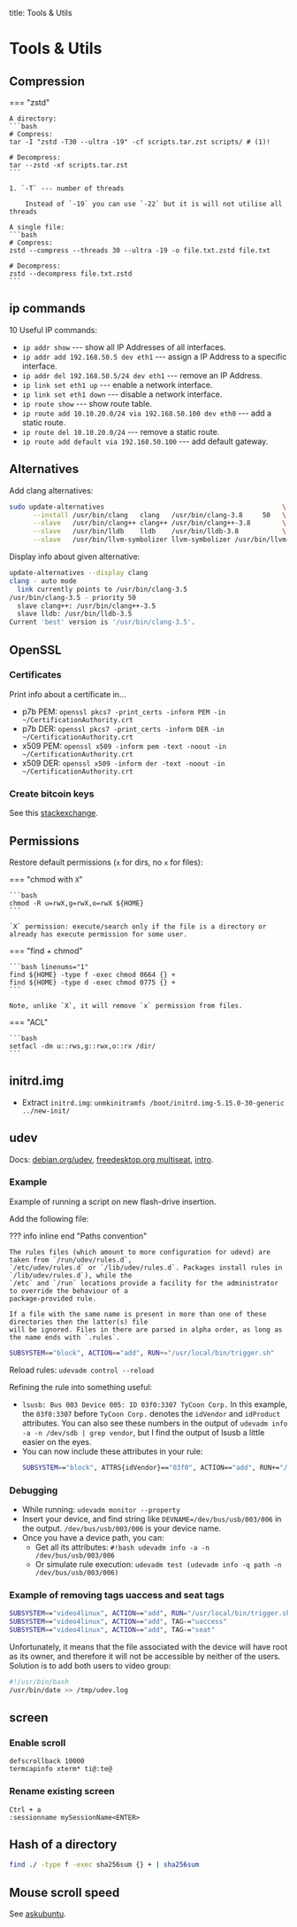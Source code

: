 title: Tools & Utils

# **Tools & Utils**


## **Compression**

=== "zstd"

    A directory:
    ```bash
    # Compress:
    tar -I "zstd -T30 --ultra -19" -cf scripts.tar.zst scripts/ # (1)!
    
    # Decompress:
    tar --zstd -xf scripts.tar.zst
    ```

    1. `-T` --- number of threads

        Instead of `-19` you can use `-22` but it is will not utilise all threads

    A single file:
    ```bash
    # Compress:
    zstd --compress --threads 30 --ultra -19 -o file.txt.zstd file.txt

    # Decompress:
    zstd --decompress file.txt.zstd
    ```



## **ip commands**

10 Useful IP commands:

* `ip addr show` --- show all IP Addresses of all interfaces.
* `ip addr add 192.168.50.5 dev eth1` --- assign a IP Address to a specific interface.
* `ip addr del 192.168.50.5/24 dev eth1` --- remove an IP Address.
* `ip link set eth1 up` --- enable a network interface.
* `ip link set eth1 down` --- disable a network interface.
* `ip route show` --- show route table.
* `ip route add 10.10.20.0/24 via 192.168.50.100 dev eth0` --- add a static route.
* `ip route del 10.10.20.0/24` --- remove a static route.
* `ip route add default via 192.168.50.100` --- add default gateway.




## **Alternatives**

Add clang alternatives:

```bash linenums="1"
sudo update-alternatives                                             \
      --install /usr/bin/clang   clang   /usr/bin/clang-3.8     50   \
      --slave   /usr/bin/clang++ clang++ /usr/bin/clang++-3.8        \
      --slave   /usr/bin/lldb    lldb    /usr/bin/lldb-3.8           \
      --slave   /usr/bin/llvm-symbolizer llvm-symbolizer /usr/bin/llvm-symbolizer-3.8
```

Display info about given alternative:

```bash linenums="1"
update-alternatives --display clang
clang - auto mode
  link currently points to /usr/bin/clang-3.5
/usr/bin/clang-3.5 - priority 50
  slave clang++: /usr/bin/clang++-3.5
  slave lldb: /usr/bin/lldb-3.5
Current 'best' version is '/usr/bin/clang-3.5'.
```



## **OpenSSL**

### Certificates

Print info about a certificate in...

* p7b PEM: `openssl pkcs7 -print_certs -inform PEM -in ~/CertificationAuthority.crt`
* p7b DER: `openssl pkcs7 -print_certs -inform DER -in ~/CertificationAuthority.crt`
* x509 PEM: `openssl x509 -inform pem -text -noout -in ~/CertificationAuthority.crt`
* x509 DER: `openssl x509 -inform der -text -noout -in ~/CertificationAuthority.crt`

### Create bitcoin keys

See this [stackexchange](https://bitcoin.stackexchange.com/questions/59644/how-do-these-openssl-commands-create-a-bitcoin-private-key-from-a-ecdsa-keypair).




## **Permissions**

Restore default permissions (`x` for dirs, no `x` for files):

=== "chmod with `X`"

    ```bash
    chmod -R u=rwX,g=rwX,o=rwX ${HOME}
    ```
    
    `X` permission: execute/search only if the file is a directory or already has execute permission for some user.

=== "find + chmod"

    ```bash linenums="1"
    find ${HOME} -type f -exec chmod 0664 {} +
    find ${HOME} -type d -exec chmod 0775 {} +
    ```
    
    Note, unlike `X`, it will remove `x` permission from files.
   
=== "ACL"

    ```bash
    setfacl -dm u::rws,g::rwx,o::rx /dir/
    ```



## **initrd.img**

* Extract `initrd.img`: `unmkinitramfs /boot/initrd.img-5.15.0-30-generic ../new-init/`




## **udev**
Docs: [debian.org/udev](https://wiki.debian.org/udev), 
[freedesktop.org multiseat](https://www.freedesktop.org/wiki/Software/systemd/multiseat/),
[intro](https://opensource.com/article/18/11/udev).

### Example

Example of running a script on new flash-drive insertion.

Add the following file:


??? info inline end "Paths convention"

    The rules files (which amount to more configuration for udevd) are taken from `/run/udev/rules.d`,
    `/etc/udev/rules.d` or `/lib/udev/rules.d`. Packages install rules in `/lib/udev/rules.d`), while the
    `/etc` and `/run` locations provide a facility for the administrator to override the behaviour of a
    package-provided rule.

    If a file with the same name is present in more than one of these directories then the latter(s) file
    will be ignored. Files in there are parsed in alpha order, as long as the name ends with `.rules`.


```bash linenums="1" title="/etc/udev/rules.d/80-local.rules"
SUBSYSTEM=="block", ACTION=="add", RUN+="/usr/local/bin/trigger.sh"
```

Reload rules: `udevadm control --reload`

Refining the rule into something useful:

* `lsusb: Bus 003 Device 005: ID 03f0:3307 TyCoon Corp.` In this example, the `03f0:3307` before 
  `TyCoon Corp.` denotes the `idVendor` and `idProduct` attributes. You can also see these numbers
  in the output of `udevadm info -a -n /dev/sdb | grep vendor`, but I find the output of lsusb a
  little easier on the eyes.
* You can now include these attributes in your rule:
    ```bash linenums="1" title="/etc/udev/rules.d/80-local.rules"
    SUBSYSTEM=="block", ATTRS{idVendor}=="03f0", ACTION=="add", RUN+="/usr/local/bin/thumb.sh"
    ```

### Debugging
* While running: `udevadm monitor --property`
* Insert your device, and find string like `DEVNAME=/dev/bus/usb/003/006` in the output. 
  `/dev/bus/usb/003/006` is your device name.
* Once you have a device path, you can:
    * Get all its attributes: `#!bash udevadm info -a -n /dev/bus/usb/003/006`
    * Or simulate rule execution: `udevadm test (udevadm info -q path -n /dev/bus/usb/003/006)`


### Example of removing tags uaccess and seat tags
```bash linenums="1" title="/etc/udev/rules.d/99-multiseat-fixes.rules"
SUBSYSTEM=="video4linux", ACTION=="add", RUN="/usr/local/bin/trigger.sh"
SUBSYSTEM=="video4linux", ACTION=="add", TAG-="uaccess"
SUBSYSTEM=="video4linux", ACTION=="add", TAG-="seat"
```

Unfortunately, it means that the file associated with the device will have root as its owner, and
therefore it will not be accessible by neither of the users. Solution is to add both users to video group:

```bash linenums="1" title="/usr/local/bin/trigger.sh"
#!/usr/bin/bash 
/usr/bin/date >> /tmp/udev.log
```



## **screen**

### Enable scroll

```linenums="1" title="~/.screenrc"
defscrollback 10000
termcapinfo xterm* ti@:te@
```

### Rename existing screen

```
Ctrl + a
:sessionname mySessionName<ENTER>
```



## **Hash of a directory**

```bash
find ./ -type f -exec sha256sum {} + | sha256sum
```


## **Mouse scroll speed**

See [askubuntu](https://askubuntu.com/questions/285689/increase-mouse-wheel-scroll-speed/621140#621140).
